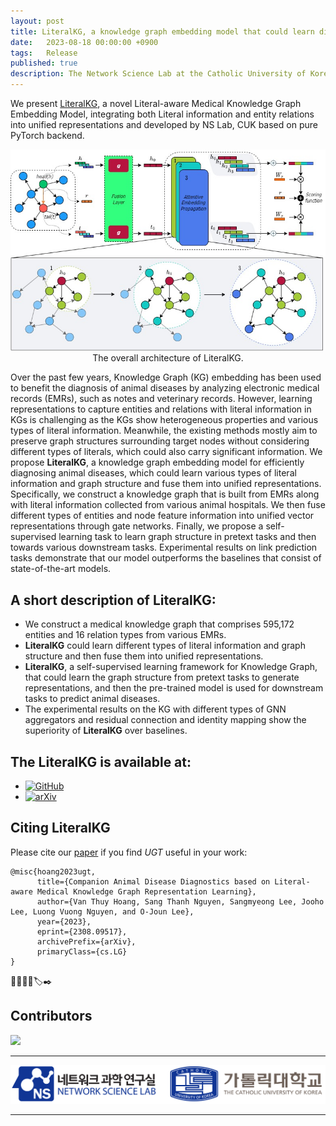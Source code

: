 ```yaml
---
layout: post
title: LiteralKG, a knowledge graph embedding model that could learn different types of Literal information and graph structure and fuse them into unified representations.
date:   2023-08-18 00:00:00 +0900
tags:   Release
published: true
description: The Network Science Lab at the Catholic University of Korea releases LiteralKG, a novel Literal-aware Medical Knowledge Graph Embedding Model specialising in fusing Literal information and entity relations into unified vector representations.
---
```


We present [LiteralKG](https://github.com/NSLab-CUK/LiteralKG), a novel Literal-aware Medical Knowledge Graph Embedding Model, integrating both Literal information and entity relations into unified representations and developed by NS Lab, CUK based on pure PyTorch backend.

<p align="center">
  <img src="/images/LiteralKG.jpg" alt="LiteralKG Architecture" width="800">
  <br>
  <b></b> The overall architecture of LiteralKG.
</p>

Over the past few years, Knowledge Graph (KG) embedding has been used to benefit the diagnosis of animal diseases by analyzing electronic medical records (EMRs), such as notes and veterinary records. However, learning representations to capture entities and relations with literal information in KGs is challenging as the KGs show heterogeneous properties and various types of literal information. Meanwhile, the existing methods mostly aim to preserve graph structures surrounding target nodes without considering different types of literals, which could also carry significant information. We propose **LiteralKG**, a knowledge graph embedding model for efficiently diagnosing animal diseases, which could learn various types of literal information and graph structure and fuse them into unified representations. Specifically, we construct a knowledge graph that is built from EMRs along with literal information collected from various animal hospitals. We then fuse different types of entities and node feature information into unified vector representations through gate networks. Finally, we propose a self-supervised learning task to learn graph structure in pretext tasks and then towards various downstream tasks. Experimental results on link prediction tasks demonstrate that our model outperforms the baselines that consist of state-of-the-art models.

## A short description of **LiteralKG**:

- We construct a medical knowledge graph that comprises 595,172 entities and 16 relation types from various EMRs.
- **LiteralKG** could learn different types of literal information and graph structure and then fuse them into unified representations.
- **LiteralKG**, a self-supervised learning framework for Knowledge Graph, that could learn the graph structure from pretext tasks to generate representations, and then the pre-trained model is used for downstream tasks to predict animal diseases.
- The experimental results on the KG with different types of GNN aggregators and residual connection and identity mapping show the superiority of **LiteralKG** over baselines.

## The **LiteralKG** is available at:
* [![GitHub](https://img.shields.io/badge/GitHub-Data%20&%20Code-9B9B9B?style=flat-square&logo=GitHub)](https://github.com/NSLab-CUK/LiteralKG)
* [![arXiv](https://img.shields.io/badge/arXiv-2308.09517-b31b1b?style=flat-square&logo=arxiv&logoColor=red)](https://arxiv.org/abs/2308.09517)


## Citing **LiteralKG**

Please cite our [paper](https://arxiv.org/abs/2308.09517) if you find *UGT* useful in your work:
```
@misc{hoang2023ugt,
      title={Companion Animal Disease Diagnostics based on Literal-aware Medical Knowledge Graph Representation Learning}, 
      author={Van Thuy Hoang, Sang Thanh Nguyen, Sangmyeong Lee, Jooho Lee, Luong Vuong Nguyen, and O-Joun Lee},
      year={2023},
      eprint={2308.09517},
      archivePrefix={arXiv},
      primaryClass={cs.LG}
}
```

:page_facing_up::woman_technologist::bookmark_tabs::label::black_nib:	

## Contributors

<a href="https://github.com/NSLab-CUK/LiteralKG/graphs/contributors">
  <img src="https://contrib.rocks/image?repo=NSLab-CUK/Unified-Graph-Transformer" />
</a>

***

<a href="https://nslab-cuk.github.io/"><img src="https://github.com/NSLab-CUK/NSLab-CUK/raw/main/Logo_Dual_Wide.png"/></a>

***

